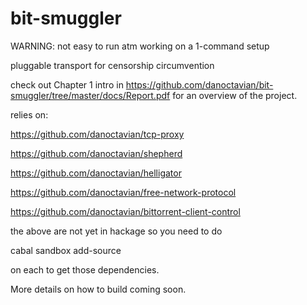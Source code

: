 bit-smuggler
============

WARNING:
not easy to run atm
working on a 1-command setup

pluggable transport for censorship circumvention

check out Chapter 1 intro in https://github.com/danoctavian/bit-smuggler/tree/master/docs/Report.pdf for an overview of the project.


relies on:

https://github.com/danoctavian/tcp-proxy

https://github.com/danoctavian/shepherd

https://github.com/danoctavian/helligator

https://github.com/danoctavian/free-network-protocol

https://github.com/danoctavian/bittorrent-client-control

the above are not yet in hackage so you need to do

cabal sandbox add-source

on each to get those dependencies.

More details on how to build coming soon.

